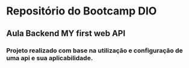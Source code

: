 # Repositório do Bootcamp DIO

## Aula Backend MY first web API

### Projeto realizado com base na utilização e configuração de uma api e sua aplicabilidade.